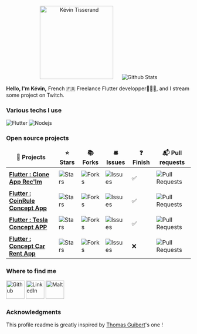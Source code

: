 
<p align="center">
  <img src="https://avatars.githubusercontent.com/u/61078929?s=400&u=df70e841764498aa2f72434b2a302b4d35b02c32&v=4" alt="Kévin Tisserand" height="200" style="margin-right: 20px"/>
  <img src="https://github-readme-stats.vercel.app/api?username=TisseraK&show_icons=true&theme=graywhite" alt="Github Stats" />
</p>
<p>
  <strong>Hello, I'm Kévin,</strong> French 🇫🇷 Freelance Flutter developper👨🏻‍💻, and I stream some project on Twitch.
</p>
<h3>Various techs I use</h3>
<p>
  <img alt="Flutter" src="https://img.shields.io/badge/-Flutter-blue?style=flat-square&logo=flutter&logoColor=white" />  
  <img alt="Nodejs" src="https://img.shields.io/badge/-Nodejs-43853d?style=flat-square&logo=Node.js&logoColor=white" />
</p>
<h3>Open source projects</h3>
<table>
  <thead align="center">
    <tr border: none;>
      <td><b>🎁 Projects</b></td>
      <td><b>⭐ Stars</b></td>
      <td><b>📚 Forks</b></td>
      <td><b>🛎 Issues</b></td>
      <td><b>❓ Finish</b></td>
      <td><b>📬 Pull requests</b></td>
    </tr>
  </thead>
  <tbody>
    <tr>
      <td><a href="https://github.com/TisseraK/Clone_Rec-Im"><b>Flutter : Clone App Rec'Im</b></a></td>
      <td><img alt="Stars" src="https://img.shields.io/github/stars/TisseraK/Clone_Rec-Im?style=flat-square&labelColor=343b41"/></td>
      <td><img alt="Forks" src="https://img.shields.io/github/forks/TisseraK/Clone_Rec-Im?style=flat-square&labelColor=343b41"/></td>
      <td><img alt="Issues" src="https://img.shields.io/github/issues/TisseraK/Clone_Rec-Im?style=flat-square&labelColor=343b41"/></td>
      <td><p style=>✅</p></td>
      <td><img alt="Pull Requests" src="https://img.shields.io/github/issues-pr/TisseraK/Clone_Rec-Im?style=flat-square&labelColor=343b41"/></td>
    </tr>
  <tr>
      <td><a href="https://github.com/TisseraK/coinrule_MobileApp"><b>Flutter : CoinRule Concept App</b></a></td>
      <td><img alt="Stars" src="https://img.shields.io/github/stars/TisseraK/coinrule_MobileApp?style=flat-square&labelColor=343b41"/></td>
      <td><img alt="Forks" src="https://img.shields.io/github/forks/TisseraK/coinrule_MobileApp?style=flat-square&labelColor=343b41"/></td>
      <td><img alt="Issues" src="https://img.shields.io/github/issues/TisseraK/coinrule_MobileApp?style=flat-square&labelColor=343b41"/></td>
      <td><p style=>✅</p></td>
      <td><img alt="Pull Requests" src="https://img.shields.io/github/issues-pr/TisseraK/coinrule_MobileApp?style=flat-square&labelColor=343b41"/></td>
    </tr>
    <tr>
      <td><a href="https://github.com/TisseraK/TeslaApp"><b>Flutter : Tesla Concept APP</b></a></td>
      <td><img alt="Stars" src="https://img.shields.io/github/stars/TisseraK/TeslaApp?style=flat-square&labelColor=343b41"/></td>
      <td><img alt="Forks" src="https://img.shields.io/github/forks/TisseraK/TeslaApp?style=flat-square&labelColor=343b41"/></td>
      <td><img alt="Issues" src="https://img.shields.io/github/issues/TisseraK/TeslaApp?style=flat-square&labelColor=343b41"/></td>
      <td><p style=>✅</p></td>
      <td><img alt="Pull Requests" src="https://img.shields.io/github/issues-pr/TisseraK/TeslaApp?style=flat-square&labelColor=343b41"/></td>
    </tr>
    <tr>
      <td><a href="https://github.com/TisseraK/Rent_Car_App_Flutter"><b>Flutter : Concept Car Rent App</b></a></td>
      <td><img alt="Stars" src="https://img.shields.io/github/stars/TisseraK/Rent_Car_App_Flutter?style=flat-square&labelColor=343b41"/></td>
      <td><img alt="Forks" src="https://img.shields.io/github/forks/TisseraK/Rent_Car_App_Flutter?style=flat-square&labelColor=343b41"/></td>
      <td><img alt="Issues" src="https://img.shields.io/github/issues/TisseraK/Rent_Car_App_Flutter?style=flat-square&labelColor=343b41"/></td>
      <td><p style=>❌</p></td>
      <td><img alt="Pull Requests" src="https://img.shields.io/github/issues-pr/TisseraK/Rent_Car_App_Flutter?style=flat-square&labelColor=343b41"/></td>
    </tr>
  </tbody>
</table>
  <h3>Where to find me</h3>
<p><a href="https://github.com/TisseraK" target="_blank"><img alt="Github" src="https://img.shields.io/badge/GitHub-%2312100E.svg?&style=for-the-badge&logo=Github&logoColor=white"height="50" /></a> <a href="https://www.linkedin.com/in/kévin-tisserand-352636197" target="_blank"><img alt="LinkedIn" src="https://img.shields.io/badge/linkedin-%230077B5.svg?&style=for-the-badge&logo=linkedin&logoColor=white"height="50" /></a> <a href="https://www.malt.fr/profile/kevintisserand" target="_blank"><img alt="Malt" src="https://dam.malt.com/rebranding2020/malt-logo/malt-red"height="50" /></a>
</p>
<h3>Acknowledgments</h3>
<p>This profile readme is greatly inspired by <a href="https://github.com/thmsgbrt/thmsgbrt/edit/master/README.md">Thomas Guibert</a>'s one !</p>

